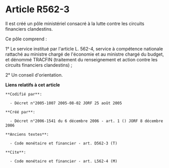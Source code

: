 # Article R562-3

Il est créé un pôle ministériel consacré à la lutte contre les circuits financiers clandestins.

Ce pôle comprend :

1° Le service institué par l'article L. 562-4, service à compétence nationale rattaché au ministre chargé de l'économie et au
ministre chargé du budget, et dénommé TRACFIN (traitement du renseignement et action contre les circuits financiers
clandestins) ;

2° Un conseil d'orientation.

**Liens relatifs à cet article**

	**Codifié par**:

	  - Décret n°2005-1007 2005-08-02 JORF 25 août 2005

	**Créé par**:

	  - Décret n°2006-1541 du 6 décembre 2006 - art. 1 () JORF 8 décembre 2006

	**Anciens textes**:

	  - Code monétaire et financier - art. D562-3 (T)

	**Cite**:

	  - Code monétaire et financier - art. L562-4 (M)
